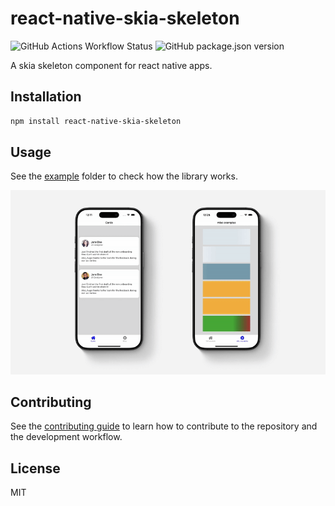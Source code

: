 # react-native-skia-skeleton

![GitHub Actions Workflow Status](https://img.shields.io/github/actions/workflow/status/chicio/react-native-skia-skeleton/ci.yml)
![GitHub package.json version](https://img.shields.io/github/package-json/v/chicio/react-native-skia-skeleton)


A skia skeleton component for react native apps.

## Installation

```sh
npm install react-native-skia-skeleton
```

## Usage

See the [example](https://github.com/chicio/react-native-skia-skeleton/tree/main/example) folder to check how the library works.

![Video documentation](https://github.com/chicio/react-native-skia-skeleton/blob/docs/assets/video-documentation.gif?raw=true)

## Contributing

See the [contributing guide](CONTRIBUTING.md) to learn how to contribute to the repository and the development workflow.

## License

MIT

